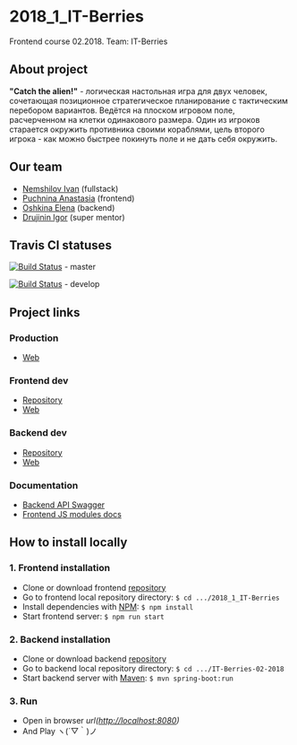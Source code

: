 # 2018_1_IT-Berries
Frontend course 02.2018. Team: IT-Berries


## About project
**"Catch the alien!"** - логическая настольная игра для двух человек, сочетающая позиционное стратегическое 
планирование с тактическим перебором вариантов. Ведётся на плоском игровом поле, расчерченном на клетки 
одинакового размера. Один из игроков старается окружить противника своими кораблями, цель второго 
игрока - как можно быстрее покинуть поле и не дать себя окружить. 
## Our team
- [Nemshilov Ivan](https://github.com/Rikud) (fullstack)
- [Puchnina Anastasia](https://github.com/puchninanastya) (frontend)
- [Oshkina Elena](https://github.com/ElenaOshkina) (backend)
- [Drujinin Igor](https://github.com/Drujininii) (super mentor)

## Travis CI statuses
[![Build Status](https://travis-ci.org/frontend-park-mail-ru/2018_1_IT-Berries.svg?branch=master)](https://travis-ci.org/frontend-park-mail-ru/2018_1_IT-Berries/) - master
 
[![Build Status](https://travis-ci.org/frontend-park-mail-ru/2018_1_IT-Berries.svg?branch=develop)](https://travis-ci.org/frontend-park-mail-ru/2018_1_IT-Berries/) - develop

## Project links
### Production
- [Web](https://it-berries.neat.codes/)
### Frontend dev
- [Repository](https://github.com/frontend-park-mail-ru/2018_1_IT-Berries)
- [Web](https://itberries-frontend.herokuapp.com)
### Backend dev
- [Repository](https://github.com/java-park-mail-ru/IT-Berries-02-2018)
- [Web](http://itberries-backend.herokuapp.com)
### Documentation
- [Backend API Swagger](https://app.swaggerhub.com/apis/IT-Berries2/IT-Berries/2.1.0#/)
- [Frontend JS modules docs](http://frontend.tech-mail.ru/2018_1_IT-Berries/index.html)

## How to install locally
### 1. Frontend installation
- Clone or download frontend [repository](https://github.com/frontend-park-mail-ru/2018_1_IT-Berries)
- Go to frontend local repository directory: `$ cd .../2018_1_IT-Berries`
- Install dependencies with [NPM](https://www.npmjs.com): `$ npm install`
- Start frontend server: `$ npm run start`
### 2. Backend installation
- Clone or download backend [repository](https://github.com/java-park-mail-ru/IT-Berries-02-2018)
- Go to backend local repository directory: `$ cd .../IT-Berries-02-2018`
- Start backend server with [Maven](https://maven.apache.org): `$ mvn spring-boot:run`
### 3. Run
- Open in browser *url([http://localhost:8080](http://localhost:8080))*
- And Play ヽ(´▽｀)ノ